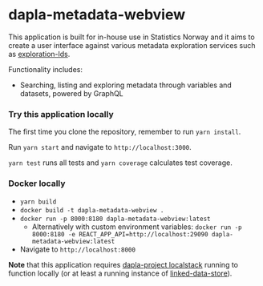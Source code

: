 # dapla-metadata-webview

This application is built for in-house use in Statistics Norway and it aims to create a user interface against various
metadata exploration services such as
[exploration-lds](https://github.com/statisticsnorway/dapla-project/blob/master/localstack/docker-compose-exploration.yml).

Functionality includes:
* Searching, listing and exploring metadata through variables and datasets, powered by GraphQL

### Try this application locally
The first time you clone the repository, remember to run `yarn install`.

Run `yarn start` and navigate to `http://localhost:3000`.

`yarn test` runs all tests and `yarn coverage` calculates test coverage.

### Docker locally
* `yarn build`
* `docker build -t dapla-metadata-webview .`
* `docker run -p 8000:8180 dapla-metadata-webview:latest`
    * Alternatively with custom environment variables: `docker run -p 8000:8180 -e REACT_APP_API=http://localhost:29090 dapla-metadata-webview:latest`
* Navigate to `http://localhost:8000`

**Note** that this application requires [dapla-project localstack](https://github.com/statisticsnorway/dapla-project/blob/master/localstack/README.md)
running to function locally (or at least a running instance of [linked-data-store](https://github.com/statisticsnorway/linked-data-store-documentation)).
